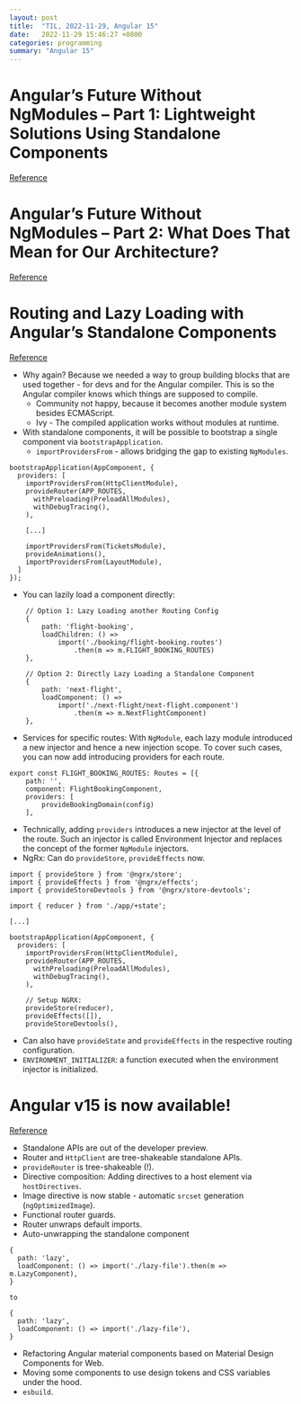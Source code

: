 ```yaml
---
layout: post
title:  "TIL, 2022-11-29, Angular 15"
date:   2022-11-29 15:46:27 +0800
categories: programming
summary: "Angular 15"
---
```


# Angular’s Future Without NgModules – Part 1: Lightweight Solutions Using Standalone Components
[Reference](https://www.angulararchitects.io/aktuelles/angulars-future-without-ngmodules-lightweight-solutions-on-top-of-standalone-components/)
# Angular’s Future Without NgModules – Part 2: What Does That Mean for Our Architecture?
[Reference](https://www.angulararchitects.io/aktuelles/angulars-future-without-ngmodules-part-2-what-does-that-mean-for-our-architecture/)
# Routing and Lazy Loading with Angular’s Standalone Components
[Reference](https://www.angulararchitects.io/aktuelles/routing-and-lazy-loading-with-standalone-components/)

- Why again? Because we needed a way to group building blocks that are used together - for devs and for the Angular compiler. This is so the Angular compiler knows which things are supposed to compile.
  - Community not happy, because it becomes another module system besides ECMAScript.
  - Ivy - The compiled application works without modules at runtime.
- With standalone components, it will be possible to bootstrap a single component via `bootstrapApplication`.
  - `importProvidersFrom` - allows bridging the gap to existing `NgModules`.

```
bootstrapApplication(AppComponent, {
  providers: [
    importProvidersFrom(HttpClientModule),
    provideRouter(APP_ROUTES,
      withPreloading(PreloadAllModules),
      withDebugTracing(),
    ),

    [...]

    importProvidersFrom(TicketsModule),
    provideAnimations(),
    importProvidersFrom(LayoutModule),
  ]
});
```

- You can lazily load a component directly:

```
    // Option 1: Lazy Loading another Routing Config
    {
        path: 'flight-booking',
        loadChildren: () =>
            import('./booking/flight-booking.routes')
                .then(m => m.FLIGHT_BOOKING_ROUTES)
    },

    // Option 2: Directly Lazy Loading a Standalone Component
    {
        path: 'next-flight',
        loadComponent: () =>
            import('./next-flight/next-flight.component')
                .then(m => m.NextFlightComponent)
    },
```

- Services for specific routes: With `NgModule`, each lazy module introduced a new injector and hence a new injection scope. To cover such cases, you can now add introducing providers for each route.

```
export const FLIGHT_BOOKING_ROUTES: Routes = [{
    path: '',
    component: FlightBookingComponent,
    providers: [
        provideBookingDomain(config)
    ],
```

- Technically, adding `providers` introduces a new injector at the level of the route. Such an injector is called Environment Injector and replaces the concept of the former `NgModule` injectors.
- NgRx: Can do `provideStore`, `provideEffects` now.

```
import { provideStore } from '@ngrx/store';
import { provideEffects } from '@ngrx/effects';
import { provideStoreDevtools } from '@ngrx/store-devtools';

import { reducer } from './app/+state';

[...]

bootstrapApplication(AppComponent, {
  providers: [
    importProvidersFrom(HttpClientModule),
    provideRouter(APP_ROUTES,
      withPreloading(PreloadAllModules),
      withDebugTracing(),
    ),

    // Setup NGRX:
    provideStore(reducer),
    provideEffects([]),
    provideStoreDevtools(),
```

- Can also have `provideState` and `provideEffects` in the respective routing configuration.
- `ENVIRONMENT_INITIALIZER`: a function executed when the environment injector is initialized.

# Angular v15 is now available!
[Reference](https://blog.angular.io/angular-v15-is-now-available-df7be7f2f4c8)

- Standalone APIs are out of the developer preview.
- Router and `HttpClient` are tree-shakeable standalone APIs.
- `provideRouter` is tree-shakeable (!).
- Directive composition: Adding directives to a host element via `hostDirectives`.
- Image directive is now stable - automatic `srcset` generation (`ngOptimizedImage`).
- Functional router guards.
- Router unwraps default imports.
- Auto-unwrapping the standalone component

```
{
  path: 'lazy',
  loadComponent: () => import('./lazy-file').then(m => m.LazyComponent),
}

to

{
  path: 'lazy',
  loadComponent: () => import('./lazy-file'),
}
```

- Refactoring Angular material components based on Material Design Components for Web.
- Moving some components to use design tokens and CSS variables under the hood.
- `esbuild`.
